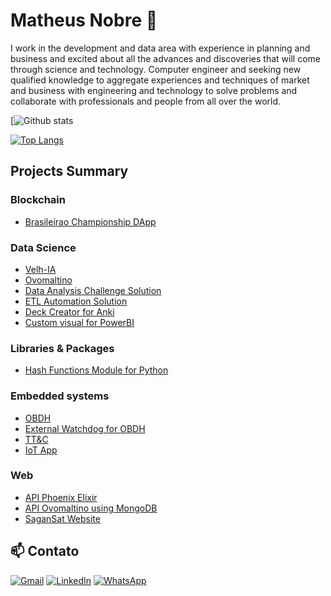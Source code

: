 # Matheus Nobre 👋

<p>
I work in the development and data area with experience in planning and business and excited about all the advances and discoveries that will come through science and technology. Computer engineer and seeking new qualified knowledge to aggregate experiences and techniques of market and business with engineering and technology to solve problems and collaborate with professionals and people from all over the world.
</p>

[![Github stats](https://github-readme-stats.vercel.app/api?username=ccr5&show_icons=true&theme=merko)

[![Top Langs](https://github-readme-stats.vercel.app/api/top-langs/?username=ccr5&langs_count=10&layout=compact&theme=merko&hide=html,css,shell,dockerfile,less)](https://github.com/ccr5/github-readme-stats)

## Projects Summary

### Blockchain
- [Brasileirao Championship DApp](https://github.com/ccr5/brasileirao-championship-dapp)

### Data Science
- [Velh-IA](https://github.com/ccr5/Velh-IA)
- [Ovomaltino](https://github.com/ccr5/Ovomaltino)
- [Data Analysis Challenge Solution](https://github.com/ccr5/data-analysis-challenge-solution)
- [ETL Automation Solution](https://github.com/ccr5/ETL-automation-solution)
- [Deck Creator for Anki](https://github.com/ccr5/Deck-Creator-For-Anki)
- [Custom visual for PowerBI](https://github.com/ccr5/PowerBI-Custom-Visual)

### Libraries & Packages
- [Hash Functions Module for Python](https://github.com/ccr5/hashing-python-module)

### Embedded systems
- [OBDH](https://github.com/ccr5/obdh)
- [External Watchdog for OBDH](https://github.com/ccr5/External-Watchdog-OBDH)
- [TT&C](https://github.com/ccr5/ttc)
- [IoT App](https://github.com/ccr5/IoT-App)

### Web
- [API Phoenix Elixir](https://github.com/ccr5/api-phoenix-elixir)
- [API Ovomaltino using MongoDB](https://github.com/ccr5/api-mongodb-ovomaltino)
- [SaganSat Website](https://github.com/ccr5/website)



## 📫 Contato

[![Gmail](https://img.shields.io/badge/-GMAIL-D14836?style=for-the-badge&logo=gmail&logoColor=white)](mailto:matt-gomes@live.com)
[![LinkedIn](https://img.shields.io/badge/-LINKEDIN-0077B5?style=for-the-badge&logo=linkedin&logoColor=white)](https://www.linkedin.com/in/mattnobre/)
[![WhatsApp](https://img.shields.io/badge/-WHATSAPP-00FF00?style=for-the-badge&logo=whatsApp&logoColor=white)](https://api.whatsapp.com/send?phone=5511995660126)



<!--
**ccr5/ccr5** is a ✨ _special_ ✨ repository because its `README.md` (this file) appears on your GitHub profile.

Here are some ideas to get you started:

- 🔭 I’m currently working on ...
- 🌱 I’m currently learning ...
- 👯 I’m looking to collaborate on ...
- 🤔 I’m looking for help with ...
- 💬 Ask me about ...
- 📫 How to reach me: ...
- 😄 Pronouns: ...
- ⚡ Fun fact: ...
-->
